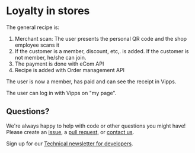 <!-- START_METADATA
---
title: Loyalty in stores
sidebar_position: 1
---
END_METADATA -->

# Loyalty in stores

The general recipe is:

1. Merchant scan: The user presents the personal QR code and the shop
   employee scans it
2. If the customer is a member, discount, etc,. is added.
   If the customer is not  member, he/she can join.   
3. The payment is done with eCom API
4. Recipe is added with Order management API

The user is now a member, has paid and can see the receipt in Vipps.

The user can log in with Vipps on "my page".

## Questions?

We're always happy to help with code or other questions you might have!
Please create an [issue](https://github.com/vippsas/vipps-developers/issues),
a [pull request](https://github.com/vippsas/vipps-developers/pulls),
or [contact us](contact.md).

Sign up for our [Technical newsletter for developers](newsletters/README.md).
